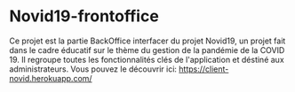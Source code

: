 # Novid19-frontoffice

Ce projet est la partie BackOffice interfacer du projet Novid19, un projet fait dans le cadre éducatif sur le thème du gestion de la pandémie de la COVID 19. Il regroupe toutes les fonctionnalités clés de l'application et déstiné aux administrateurs. Vous pouvez le découvrir ici: https://client-novid.herokuapp.com/

